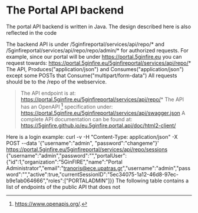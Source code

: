 <!-- TITLE: Portal Api -->
<!-- SUBTITLE: A quick summary of Portal Api -->

# The Portal API backend
The portal API backend is written in Java. The design described here is also reflected in the code

The backend API is under <serverURL>/5ginfireportal/services/api/repo/* and <serverURL>/5ginfireportal/services/api/repo/repo/admin/* for authorized requests. For example, since our portal will be under https://portal.5ginfire.eu you can request towards: https://portal.5ginfire.eu/5ginfireportal/services/api/repo/* 
The API, Produces("application/json") and Consumes("application/json") except some POSTs that Consume("multipart/form-data") All requests should be to the /repo of the webservice. 

> The API endpoint is at:
https://portal.5ginfire.eu/5ginfireportal/services/api/repo/*
The API has an OpenAPI [^1] specification under: 
https://portal.5ginfire.eu/5ginfireportal/services/api/swagger.json
A complete API documentation can be found at:
https://5ginfire.github.io/eu.5ginfire.portal.api/doc/html2-client/ 


Here is a login example: 
curl -v -H "Content-Type: application/json" -X POST --data '{"username":"admin", "password":"changeme"}' https://portal.5ginfire.eu/5ginfireportal/services/api/repo/sessions
{"username":"admin","password":"","portalUser":{"id":1,"organization":"5GinFIRE","name":"Portal Administrator","email":"tranoris@ece.upatras.gr","username":"admin","password":"","active":true,"currentSessionID":"5ec34075-1a12-46d8-97ec-b9e1ab064666","roles":["PORTALADMIN"]}}
The following table contains a list of endpoints of the public API that does not 





[^1]: https://www.openapis.org/.